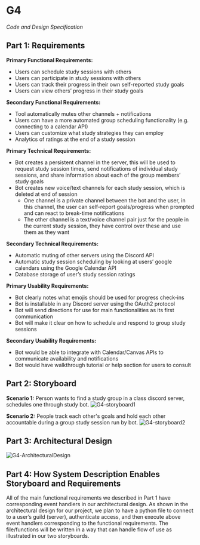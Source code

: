 # G4
_Code and Design Specification_

## Part 1: Requirements

**Primary Functional Requirements:** 
  * Users can schedule study sessions with others 
  * Users can participate in study sessions with others
  * Users can track their progress in their own self-reported study goals
  * Users can view others’ progress in their study goals

**Secondary Functional Requirements:** 
* Tool automatically mutes other channels + notifications
* Users can have a more automated group scheduling functionality (e.g. connecting to a calendar API)
* Users can customize what study strategies they can employ
* Analytics of ratings at the end of a study session

**Primary Technical Requirements:**
* Bot creates a persistent channel in the server, this will be used to request study session times, send notifications of individual study sessions, and share information about each of the group members’ study goals
* Bot creates new voice/text channels for each study session, which is deleted at end of session
  * One channel is a private channel between the bot and the user, in this channel, the user can self-report goals/progress when prompted and can react to break-time notifications
  * The other channel is a text/voice channel pair just for the people in the current study session, they have control over these and use them as they want

**Secondary Technical Requirements:**
* Automatic muting of other servers using the Discord API
* Automatic study session scheduling by looking at users’ google calendars using the Google Calendar API
* Database storage of user’s study session ratings

**Primary Usability Requirements:**
* Bot clearly notes what emojis should be used for progress check-ins
* Bot is installable in any Discord server using the OAuth2 protocol
* Bot will send directions for use for main functionalities as its first communication
* Bot will make it clear on how to schedule and respond to group study sessions 

**Secondary Usability Requirements:**
* Bot would be able to integrate with Calendar/Canvas APIs to communicate availability and notifications
* Bot would have walkthrough tutorial or help section for users to consult


## Part 2: Storyboard

**Scenario 1:** Person wants to find a study group in a class discord server, schedules one through study bot.
![G4-storyboard1](/LALA/images/G4-storyboard1.PNG)

**Scenario 2:** People track each other's goals and hold each other accountable during a group study session run by bot. 
![G4-storyboard2](/LALA/images/G4-storyboard2.PNG)

## Part 3: Architectural Design
![G4-ArchitecturalDesign](/LALA/images/G4-ArchitecturalDesign.jpg)

## Part 4: How System Description Enables Storyboard and Requirements
All of the main functional requirements we described in Part 1 have corresponding event handlers in our architectural design. As shown in the architectural design for our project, we plan to have a python file to connect to a user’s guild (server), authenticate access, and then execute above event handlers corresponding to the functional requirements. The file/functions will be written in a way that can handle flow of use as illustrated in our two storyboards.
